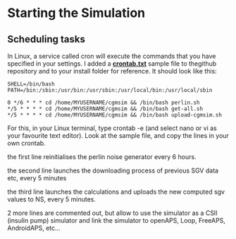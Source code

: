 # Starting the Simulation

## Scheduling tasks

In Linux, a service called cron will execute the commands that you have specified in your settings. I added a [**crontab.txt**](https://github.com/lsandini/cgmsim/blob/main/crontab.txt) sample file to thegithub repository and to your install folder for reference. It should look like this:
```
SHELL=/bin/bash
PATH=/bin:/sbin:/usr/bin:/usr/sbin:/usr/local/bin:/usr/local/sbin

0 */6 * * * cd /home/MYUSERNAME/cgmsim && /bin/bash perlin.sh
*/5 * * * * cd /home/MYUSERNAME/cgmsim && /bin/bash get-all.sh
*/5 * * * * cd /home/MYUSERNAME/cgmsim && /bin/bash upload-cgmsim.sh
```

For this, in your Linux terminal, type crontab -e (and select nano or vi as your favourite text editor). Look at the sample file, and copy the lines in your own crontab.

the first line reinitialises the perlin noise generator every 6 hours.

the second line launches the downloading process of previous SGV data etc, every 5 minutes

the third line launches the calculations and uploads the new computed sgv values to NS, every 5 minutes.

2 more lines are commented out, but allow to use the simulator as a CSII (insulin pump) simulator and link the simulator to openAPS, Loop, FreeAPS, AndroidAPS, etc...